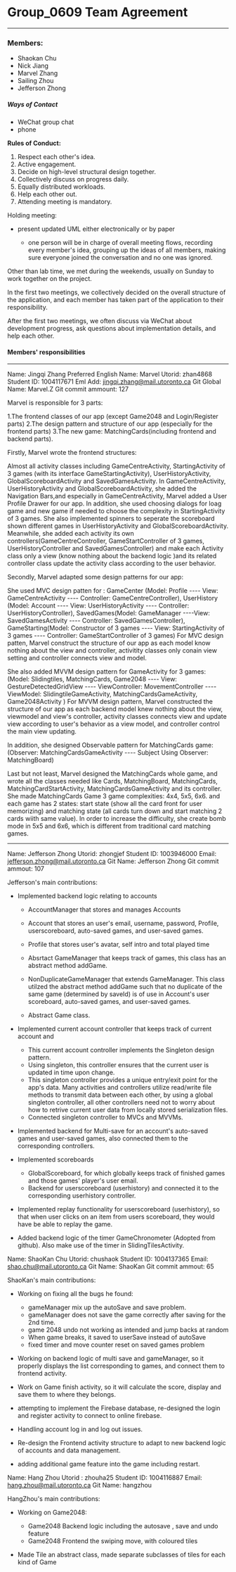 # Group_0609 Team Agreement

---

### Members:

+ Shaokan Chu
+ Nick Jiang
+ Marvel Zhang
+ Sailing Zhou
+ Jefferson Zhong



##### Ways of Contact

+ WeChat group chat
+ phone


**Rules of Conduct:**

1. Respect each other's idea.
2. Active engagement.
3. Decide on high-level structural design together.
4. Collectively discuss on progress daily.
5. Equally distributed workloads.
6. Help each other out.
7. Attending meeting is mandatory.

Holding meeting:

+ present updated UML either electronically or by paper

    - one person will be in charge of overall meeting flows, recording every member's idea,
      grouping up the ideas of all members, making sure everyone joined the conversation
      and no one was ignored.

Other than lab time, we met during the weekends, usually on Sunday to work together on the project.

In the first two meetings, we collectively decided on the overall structure of the application,
and each member has taken part of the application to their responsibility.

After the first two meetings, we often discuss via WeChat about development progress,
ask questions about implementation details, and help each other.


#### Members' responsibilities
---

Name: Jingqi Zhang
Preferred English Name: Marvel
Utorid: zhan4868
Student ID: 1004117671
Eml Add: jingqi.zhang@mail.utoronto.ca
Git Global Name: Marvel.Z
Git commit ammount: 127

Marvel is responsible for 3 parts:

1.The frontend classes of our app (except Game2048 and Login/Register parts)
2.The design pattern and structure of our app (especially for the frontend parts)
3.The new game: MatchingCards(including frontend and backend parts).

Firstly, Marvel wrote the frontend structures: 

Almost all activity classes including GameCentreActivity, StartingActivity of 3 games (with its interface GameStartingActivity), UserHistoryActivity, GlobalScoreboardActivity and SavedGamesActivity.  In GameCentreActivity, UserHistoryActivity and GlobalScoreboardActivity, she added the Navigation Bars,and especially in GameCentreActivity, Marvel added a User Profile Drawer for our app. In addition, she used choosing dialogs for loag game and new game if needed to choose the complexity in StartingActivity of 3 games. She also implemented spinners to seperate the scoreboard shown different games in UserHistoryActivity and GlobalScoreboardActivity. Meanwhile, she added each activity its own controllers(GameCentreController, GameStartController of 3 games, UserHistoryController and SavedGamesController) and make each Activity class only a view (know nothing about the backend logic )and its related controller class update the activity class according to the user behavior.

Secondly, Marvel adapted some design patterns for our app: 

She used MVC design patten for :
GameCenter (Model: Profile ---- View: GameCentreActivity ---- Controller: GameCentreController),
UserHistory (Model: Account ---- View: UserHistoryActivity ---- Controller: UserHistoryController),
SavedGames(Model: GameManager ----View: SavedGamesActivity ---- Controller: SavedGamesController),
GameStarting(Model: Constructor of 3 games ---- View: StartingActivity of 3 games ---- Controller: GameStartController of 3 games)
For MVC design patten, Marvel construct the structure of our app as each model know nothing about the view and controller, activitity classes only conain view setting and controller connects view and model.

She also added MVVM design pattern for GameActivity for 3 games: 
(Model: Slidingtiles, MatchingCards, Game2048 ---- View: GestureDetectedGridView ---- 
ViewController: MovementController ---- ViewModel: SlidingtileGameActivity, MatchingCardsGameActivity, Game2048Activity )
For MVVM design pattern, Marvel constructed the structure of our app as each backend model knew nothing about the view, viewmodel and view's controller, activity classes connects view and update view according to user's behavior as a view model, and controller control the main view updating.

In addition, she designed Observable pattern for MatchingCards game:
(Observer: MatchingCardsGameActivity ---- Subject Using Observer: MatchingBoard)

Last but not least, Marvel designed the MatchingCards whole game, and wrote all the classes needed like Cards, MatchingBoard, MatchingCards, MatchingCardStartActivity,  MatchingCardsGameActivity and its controller. She made MatchingCards Game 3 game complexities: 4x4, 5x5, 6x6. and each game has 2 states: start state (show all the card front for user memorizing) and matching state (all cards turn down and start matching 2 cards wiith same value). In order to  increase the difficulty, she create bomb mode in 5x5 and 6x6, which is different from traditional card matching games.

---

Name: Jefferson Zhong
Utorid: zhongjef
Student ID: 1003946000
Email: jefferson.zhong@mail.utoronto.ca
Git Name: Jefferson Zhong
Git commit ammout: 107

Jefferson's main contributions:

+ Implemented backend logic relating to accounts

  - AccountManager that stores and manages Accounts

  - Account that stores an user's email, username, password, Profile, userscoreboard, auto-saved games, and user-saved games.
  - Profile that stores user's avatar, self intro and total played time
  - Absrtact GameManager that keeps track of games, this class has an abstract method addGame.
  - NonDuplicateGameManager that extends GameManager. This class utilzed the abstract method addGame such that no duplicate of the same game (determined by saveId) is of use in Account's user scoreboard, auto-saved games, and user-saved games.
  - Abstract Game class.

+ Implemented current account controller that keeps track of current account and 

  - This current account controller implements the Singleton design pattern.
  - Using singleton, this controller ensures that the current user is updated in time upon change.
  - This singleton controller provides a unique entry/exit point for the app's data. Many activities and controllers utilize read/write file methods to transmit data between each other, by using a global singleton controller, all other controllers need not to worry about how to retrive current user data from locally stored serialization files.
  - Connected singleton controller to MVCs and MVVMs.

+ Implemented backend for Multi-save for an account's auto-saved games and user-saved games, also connected them to the corresponding controllers.

+ Implemented scoreboards

  + GlobalScoreboard, for which globally keeps track of finished games and those games' player's user email.
  + Backend for userscoreboard (userhistory) and connected it to the corresponding userhistory controller.

+ Implemented replay functionality for userscoreboard (userhistory), so that when user clicks on an item from users scoreboard, they would have be able to replay the game.

+ Added backend logic of the timer GameChronometer (Adopted from github). Also make use of the timer in SlidingTilesActivity.


Name: ShaoKan Chu
Utorid: chushaok
Student ID: 1004137365
Email: shao.chu@mail.utoronto.ca
Git Name: ShaoKan
Git commit ammout: 65

ShaoKan's main contributions:

+ Working on fixing all the bugs he found:
    - gameManager mix up the autoSave and save problem.
    - gameManager does not save the game correctly after saving for the 2nd time.
    - game 2048 undo not working as intended and jump backs at random
    - When game breaks, it saved to userSave instead of autoSave
    - fixed timer and move counter reset on saved games problem

+ Working on backend logic of multi save and gameManager, so it properly displays the list corresponding to games, and connect them to frontend activity.

+ Work on Game finish activity, so it will calculate the score, display and save them to where they belongs.

+ attempting to implement the Firebase database, re-designed the login and register activity to connect to online firebase.

+ Handling account log in and log out issues.

+ Re-design the Frontend activity structure to adapt to new backend logic of accounts and data management.

+ adding additional game feature into the game including restart.

Name: Hang Zhou
Utorid : zhouha25
Student ID: 1004116887
Email: hang.zhou@mail.utoronto.ca
Git Name: hangzhou

HangZhou's main contributions:

+ Working on Game2048:
    - Game2048 Backend logic including the autosave , save and undo feature
    - Game2048 Frontend the swiping move, with coloured tiles

+ Made Tile an abstract class, made separate subclasses of tiles for each kind of Game
